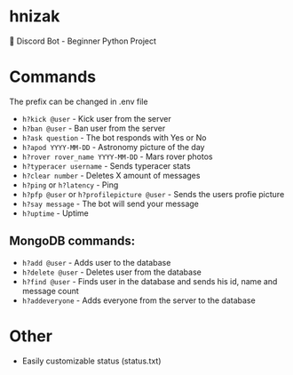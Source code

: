 # hnizak
🤖 Discord Bot - Beginner Python Project

# Commands
The prefix can be changed in .env file
* ```h?kick @user``` - Kick user from the server
* ```h?ban @user``` - Ban user from the server
* ```h?ask question``` - The bot responds with Yes or No
* ```h?apod YYYY-MM-DD``` - Astronomy picture of the day
* ```h?rover rover_name YYYY-MM-DD``` - Mars rover photos
* ```h?typeracer username``` - Sends typeracer stats
* ```h?clear number``` - Deletes X amount of messages
* ```h?ping``` or ```h?latency``` - Ping
* ```h?pfp @user``` or ```h?profilepicture @user``` - Sends the users profie picture
* ```h?say message``` - The bot will send your message
* ```h?uptime``` - Uptime
## MongoDB commands:
* ```h?add @user``` - Adds user to the database
* ```h?delete @user``` - Deletes user from the database
* ```h?find @user``` - Finds user in the database and sends his id, name and message count
* ```h?addeveryone``` - Adds everyone from the server to the database
# Other
* Easily customizable status (status.txt)
